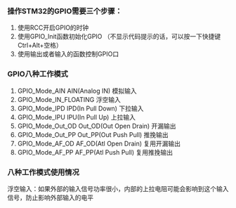 ### 操作STM32的GPIO需要三个步骤：

1. 使用RCC开启GPIO的时钟
2. 使用GPIO_Init函数初始化GPIO （不显示代码提示的话，可以按一下快捷键Ctrl+Alt+空格）
3. 使用输出或者输入的函数控制GPIO口



### GPIO八种工作模式

1. GPIO_Mode_AIN AIN(Analog IN) 模拟输入
2. GPIO_Mode_IN_FLOATING 浮空输入
3. GPIO_Mode_IPD IPD(In Pull Down) 下拉输入
4. GPIO_Mode_IPU  IPU(In Pull Up) 上拉输入
5. GPIO_Mode_Out_OD Out_OD(Out Open Drain) 开漏输出
6. GPIO_Mode_Out_PP Out_PP(Out Push Pull) 推挽输出
7. GPIO_Mode_AF_OD AF_OD(Atl Open Drain) 复用开漏输出
8. GPIO_Mode_AF_PP AF_PP(Atl Push Pull) 复用推挽输出



### 八种工作模式使用情况

浮空输入：如果外部的输入信号功率很小，内部的上拉电阻可能会影响到这个输入信号，防止影响外部输入的电平